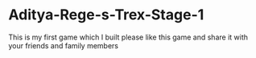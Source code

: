 # Aditya-Rege-s-Trex-Stage-1
This is my first game which I built please like this game and share it with your friends and family members 
